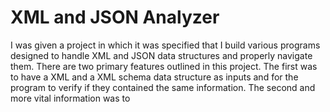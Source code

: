 # XML and JSON Analyzer
I was given a project in which it was specified that I build various programs designed to handle XML and JSON data structures and properly navigate them. There are two primary features outlined in this project. The first was to have a XML and a XML schema data structure as inputs and for the program to verify if they contained the same information. The second and more vital information was to 
